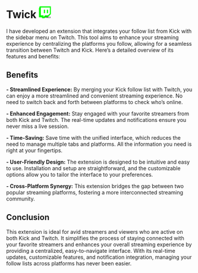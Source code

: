 # Twick      ![image](/images/twick32.png)

I have developed an extension that integrates your follow list from Kick with the sidebar menu on Twitch. This tool aims to enhance your streaming experience by centralizing the platforms you follow, allowing for a seamless transition between Twitch and Kick. Here’s a detailed overview of its features and benefits:

## Benefits
**- Streamlined Experience:** By merging your Kick follow list with Twitch, you can enjoy a more streamlined and convenient streaming experience. No need to switch back and forth between platforms to check who’s online.

**- Enhanced Engagement:** Stay engaged with your favorite streamers from both Kick and Twitch. The real-time updates and notifications ensure you never miss a live session.

**- Time-Saving:** Save time with the unified interface, which reduces the need to manage multiple tabs and platforms. All the information you need is right at your fingertips.

**- User-Friendly Design:** The extension is designed to be intuitive and easy to use. Installation and setup are straightforward, and the customizable options allow you to tailor the interface to your preferences.

**- Cross-Platform Synergy:** This extension bridges the gap between two popular streaming platforms, fostering a more interconnected streaming community.

## Conclusion
This extension is ideal for avid streamers and viewers who are active on both Kick and Twitch. It simplifies the process of staying connected with your favorite streamers and enhances your overall streaming experience by providing a centralized, easy-to-navigate interface. With its real-time updates, customizable features, and notification integration, managing your follow lists across platforms has never been easier.


